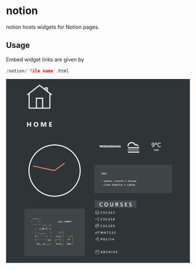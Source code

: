 # notion

notion hosts widgets for Notion pages.

## Usage

Embed widget links are given by

```cpp
/notion/'file name'.html
```

[![Widget usage](usage.jpg)](https://anthonytedja.github.io/notion/weather-dark.html)
